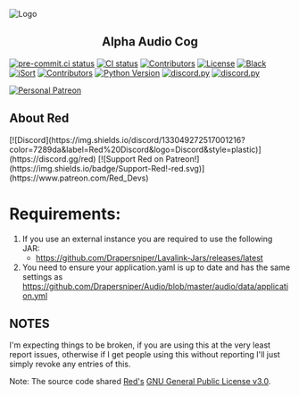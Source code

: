 ![Logo](https://imgur.com/pY1WUFX.png)

<h2 align="center">Alpha Audio Cog</h2>

[![pre-commit.ci status](https://results.pre-commit.ci/badge/github/Drapersniper/Audio/master.svg)](https://results.pre-commit.ci/latest/github/Drapersniper/Audio/master)
[![CI status](https://github.com/Drapersniper/Audio/actions/workflows/main.yaml/badge.svg?branch=master)](https://github.com/psf/black/actions)
[![Contributors](https://img.shields.io/github/commit-activity/m/Drapersniper/Audio?logo=GitHub&style=plastic)](https://github.com/Drapersniper/Audio/pulse)
[![License](https://img.shields.io/badge/License-GPLv3-blue.svg)](https://github.com/Cog-Creators/Red-DiscordBot/blob/V3/develop/LICENSE)
[![Black](https://img.shields.io/badge/code%20style-black-000000.svg)](https://github.com/psf/black)
[![iSort](https://img.shields.io/badge/%20imports-isort-%231674b1?style=flat&labelColor=ef8336)](https://pycqa.github.io/isort)
[![Contributors](https://img.shields.io/github/contributors/Drapersniper/Audio.svg)](https://github.com/Drapersniper/Audio/graphs/contributors)
[![Python Version](https://img.shields.io/pypi/pyversions/Red-Discordbot)](https://www.python.org/downloads/)
[![discord.py](https://img.shields.io/badge/discord-py-blue.svg)](https://github.com/Rapptz/discord.py/)
[![discord.py](https://img.shields.io/github/last-commit/Drapersniper/Audio?logo=Github)](https://github.com/Drapersniper/Audio/commits/master)

[![Personal Patreon](https://img.shields.io/badge/Support-Me!-black.svg)](https://www.patreon.com/drapersniper)

<h2 align="left">About Red</h2>
[![Discord](https://img.shields.io/discord/133049272517001216?color=7289da&label=Red%20Discord&logo=Discord&style=plastic)](https://discord.gg/red)
[![Support Red on Patreon!](https://img.shields.io/badge/Support-Red!-red.svg)](https://www.patreon.com/Red_Devs)

# Requirements:
1. If you use an external instance you are required to use the following JAR:
    - <https://github.com/Drapersniper/Lavalink-Jars/releases/latest>
2. You need to ensure your application.yaml is up to date and has the same settings as <https://github.com/Drapersniper/Audio/blob/master/audio/data/application.yml>



## NOTES

I'm expecting things to be broken, if you are using this at the very least report issues, otherwise if I get people using this without reporting I'll just simply revoke any entries of this.


Note: The source code shared [Red's](https://github.com/Cog-Creators/Red-DiscordBot) [GNU General Public License v3.0](https://github.com/Cog-Creators/Red-DiscordBot/blob/V3/develop/LICENSE).
